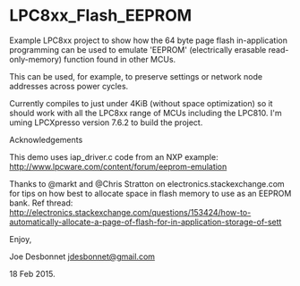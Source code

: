 # LPC8xx_Flash_EEPROM

Example LPC8xx project to show how the 64 byte page flash in-application programming can be used to emulate 'EEPROM' (electrically erasable read-only-memory) function found in other MCUs.

This can be used, for example, to preserve settings or network node
addresses across power cycles. 

Currently compiles to just under 4KiB (without space optimization) so it should work with all the LPC8xx range of MCUs including the LPC810. I'm uming LPCXpresso version 7.6.2 to build the project.

Acknowledgements

This demo uses iap_driver.c code from an NXP example:
http://www.lpcware.com/content/forum/eeprom-emulation 

Thanks to @markt and @Chris Stratton on electronics.stackexchange.com
for tips on how best to allocate space in flash memory to use as an
EEPROM bank. Ref thread:
http://electronics.stackexchange.com/questions/153424/how-to-automatically-allocate-a-page-of-flash-for-in-application-storage-of-sett


Enjoy,

Joe Desbonnet
jdesbonnet@gmail.com

18 Feb 2015.

